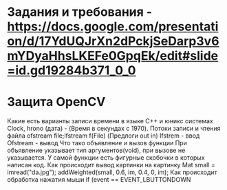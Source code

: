 # Задания и требования - https://docs.google.com/presentation/d/17YdUQJrXn2dPckjSeDarp3v6mYDyaHhsLKEFe0GpqEk/edit#slide=id.gd19284b371_0_0


# Защита OpenCV
Какие есть варианты записи времени в языке С++ и юникс системах
Clock, hrono
(дата) - (Время в секундах с 1970).
Потоки записи и чтения файла
ofstream file;ifstream f(File) (Предлоги out in) Ifstrem - ввод Ofstream - вывод
Что тако объявление и вызов функции
При объявление указывает тип аргументов(void), при вызове не указывается. У самой функции есть фигурные скобочки в которых написан код.
Как происходит вывод картинки на картинку Mat small = imread("da.jpg"); addWeighted(small, 0.6, im, 0.4, 0, im);
Как происходит обработка нажатия мыши if (event == EVENT_LBUTTONDOWN
